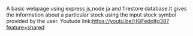 A basic webpage using express js,node ja and firestore database.It gives the information about a particular stock using the input stock symbol provided by the user.
Youtude link:https://youtu.be/HGFedqltg38?feature=shared
